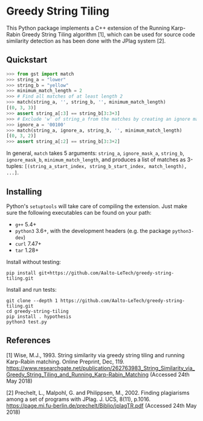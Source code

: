 # Greedy String Tiling

This Python package implements a C++ extension of the Running Karp-Rabin Greedy String Tiling algorithm [1], which can be used for source code similarity detection as has been done with the JPlag system [2].

## Quickstart

``` Python
>>> from gst import match
>>> string_a = "lower"
>>> string_b = "yellow"
>>> minimum_match_length = 2
>>> # Find all matches of at least length 2
>>> match(string_a, '', string_b, '', minimum_match_length)
[(0, 3, 3)]
>>> assert string_a[:3] == string_b[3:3+3]
>>> # Exclude 'w' of string_a from the matches by creating an ignore mask
>>> ignore_a = '00100'
>>> match(string_a, ignore_a, string_b, '', minimum_match_length)
[(0, 3, 2)]
>>> assert string_a[:2] == string_b[3:3+2]
```
In general, ``match`` takes 5 arguments: ``string_a``, ``ignore_mask_a``, ``string_b``, ``ignore_mask_b``, ``minimum_match_length``, and produces a list of matches as 3-tuples: ``[(string_a_start_index, string_b_start_index, match_length), ...]``.

## Installing

Python's ``setuptools`` will take care of compiling the extension.
Just make sure the following executables can be found on your path:

* ``g++`` 5.4+
* ``python3`` 3.6+, with the development headers (e.g. the package ``python3-dev``)
* ``curl`` 7.47+
* ``tar`` 1.28+

Install without testing:
```
pip install git+https://github.com/Aalto-LeTech/greedy-string-tiling.git
```

Install and run tests:
```
git clone --depth 1 https://github.com/Aalto-LeTech/greedy-string-tiling.git
cd greedy-string-tiling
pip install . hypothesis
python3 test.py
```

## References

[1] Wise, M.J., 1993. String similarity via greedy string tiling and running Karp-Rabin matching. Online Preprint, Dec, 119. https://www.researchgate.net/publication/262763983_String_Similarity_via_Greedy_String_Tiling_and_Running_Karp-Rabin_Matching (Accessed 24th May 2018)

[2] Prechelt, L., Malpohl, G. and Philippsen, M., 2002. Finding plagiarisms among a set of programs with JPlag. J. UCS, 8(11), p.1016. https://page.mi.fu-berlin.de/prechelt/Biblio/jplagTR.pdf (Accessed 24th May 2018)

